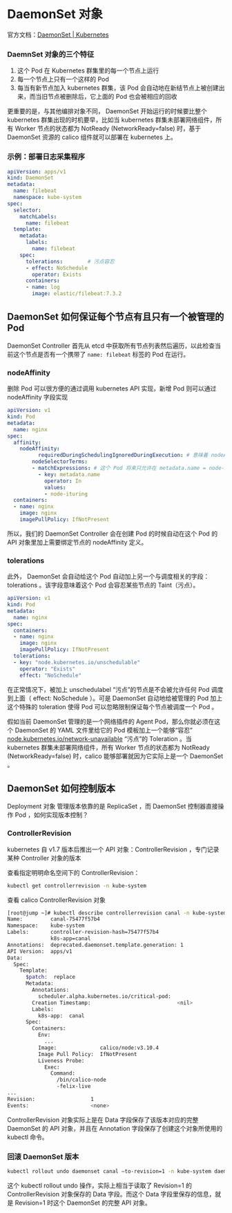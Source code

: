 # DaemonSet 对象
官方文档：[DaemonSet | Kubernetes](https://kubernetes.io/zh/docs/concepts/workloads/controllers/daemonset/)

### DaemnSet 对象的三个特征

1. 这个 Pod 在 Kubernetes 群集里的每一个节点上运行
2. 每一个节点上只有一个这样的 Pod
3. 每当有新节点加入 kubernetes 群集，该 Pod 会自动地在新结节点上被创建出来，而当旧节点被删除后，它上面的 Pod 也会被相应的回收

更重要的是，与其他编排对象不同， DaemonSet 开始运行的时候要比整个 kubernetes 群集出现的时机要早，比如当 kubernetes 群集未部署网络组件，所有 Worker 节点的状态都为 NotReady (NetworkReady=false) 时，基于 DaemonSet 资源的 calico 组件就可以部署在 kubernetes 上。

### 示例：部署日志采集程序

```yaml
apiVersion: apps/v1
kind: DaemonSet
metadata:
  name: filebeat
  namespace: kube-system
spec:
  selector:
    matchLabels:
      name: filebeat
  template:
    metadata:
      labels:
        name: filebeat
    spec:
      tolerations:        # 污点容忍
      - effect: NoSchedule
        operator: Exists
      containers:
      - name: log
        image: elastic/filebeat:7.3.2
```

## DaemonSet 如何保证每个节点有且只有一个被管理的 Pod

DaemonSet Controller 首先从 etcd 中获取所有节点列表然后遍历，以此检查当前这个节点是否有一个携带了 `name: filebeat` 标签的 Pod 在运行。

### nodeAffinity

删除 Pod 可以很方便的通过调用 kubernetes API 实现，新增 Pod 则可以通过 nodeAffinity 字段实现

```yaml
apiVersion: v1
kind: Pod
metadata:
  name: nginx
spec:
  affinity:
    nodeAffinity:
	      requiredDuringSchedulingIgnoredDuringExecution: # 意味着 nodeAffinity 必须在每次调度时被考虑
        nodeSelectorTerms:
        - matchExpressions: # 这个 Pod 将来只允许在 metadata.name = node-ituring 的节点上运行 
          - key: metadata.name
            operator: In
            values:
            - node-ituring
  containers:
  - name: nginx
    image: nginx
    imagePullPolicy: IfNotPresent
```

所以，我们的 DaemonSet Controller 会在创建 Pod 的时候自动在这个 Pod 的 API 对象里加上需要绑定节点的 nodeAffinity 定义。

### tolerations

此外， DaemonSet 会自动给这个 Pod 自动加上另一个与调度相关的字段：tolerations 。该字段意味着这个 Pod 会容忍某些节点的 Taint（污点）。

```yaml
apiVersion: v1
kind: Pod
metadata:
  name: nginx
spec:
  containers:
  - name: nginx
    image: nginx
    imagePullPolicy: IfNotPresent
  tolerations:
  - key: "node.kubernetes.io/unschedulable"
    operator: "Exists"
    effect: "NoSchedule"
```

在正常情况下，被加上 unschedulabel “污点”的节点是不会被允许任何 Pod 调度到上面（ effect: NoSchedule ）。可是 DaemonSet 自动地给被管理的 Pod 加上这个特殊的 toleration 使得 Pod 可以忽略限制保证每个节点被调度一个 Pod 。

假如当前 DaemonSet 管理的是一个网络插件的 Agent Pod，那么你就必须在这个 DaemonSet 的 YAML 文件里给它的 Pod 模板加上一个能够“容忍” [node.kubernetes.io/network-unavailable](http://node.kubernetes.io/network-unavailable) “污点”的 Toleration 。当 kubernetes 群集未部署网络组件，所有 Worker 节点的状态都为 NotReady (NetworkReady=false) 时，calico 能够部署就因为它实际上是一个 DaemonSet 。

## DaemonSet 如何控制版本

Deployment 对象 管理版本依靠的是 ReplicaSet ，而 DaemonSet 控制器直接操作 Pod ，如何实现版本控制？

### ControllerRevision

kubernetes 自 v1.7 版本后推出一个 API 对象：ControllerRevision ，专门记录某种 Controller 对象的版本

查看指定明明命名空间下的 ControllerRevision：

```bash
kubectl get controllerrevision -n kube-system
```

查看 calico ControllerRevision 对象

```bash
[root@jump ~]# kubectl describe controllerrevision canal -n kube-system
Name:         canal-75477f57b4
Namespace:    kube-system
Labels:       controller-revision-hash=75477f57b4
              k8s-app=canal
Annotations:  deprecated.daemonset.template.generation: 1
API Version:  apps/v1
Data:
  Spec:
    Template:
      $patch:  replace
      Metadata:
        Annotations:
          scheduler.alpha.kubernetes.io/critical-pod:  
        Creation Timestamp:                            <nil>
        Labels:
          k8s-app:  canal
      Spec:
        Containers:
          Env:
            ...
          Image:              calico/node:v3.10.4
          Image Pull Policy:  IfNotPresent
          Liveness Probe:
            Exec:
              Command:
                /bin/calico-node
                -felix-live
...
Revision:                  1
Events:                    <none>
```

ControllerRevision 对象实际上是在 Data 字段保存了该版本对应的完整  DaemonSet 的 API 对象，并且在 Annotation 字段保存了创建这个对象所使用的 kubectl 命令。

### 回滚 DaemonSet 版本

```bash
kubectl rollout undo daemonset canal —to-revision=1 -n kube-system daemonset.extensions/canal rolled back
```

这个 kubectl rollout undo 操作，实际上相当于读取了 Revision=1 的 ControllerRevision 对象保存的 Data 字段。而这个 Data 字段里保存的信息，就是 Revision=1 时这个 DaemonSet 的完整 API 对象。